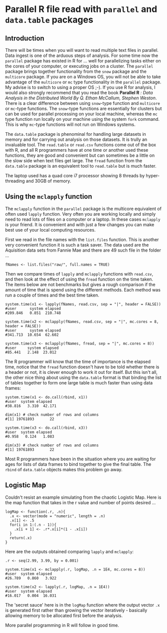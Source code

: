 # Parallel R file read with `parallel` and `data.table` packages

## Introduction

There will be times when you will want to read multiple text files in parallel. Data ingest is one of the arduous steps of analysis. For some time now the `parallel` package has existed in R for ... well for parallelizing tasks either on the cores of your computer, or executing jobs on a cluster. The `parallel` package brings together functionality from the `snow` package and the `multicore` package. If you are on a Windows OS, you will not be able to take advantage of the `multicore` or `mc` type functionality in the `parallel` package. My advise is to switch to using a proper OS ;-). If you use R for analysis, I would also strongly recommend that you read the book **Parallel R** *: Data Analysis in the Distributed World By Q. Ethan McCallum, Stephen Weston*. There is a clear difference between using `snow`-type function and `multicore` or `mc`-type functions. The `snow`-type functions are essentially for clusters but can be used for parallel processing on your local machine, whereas the `mc` type function run locally on your machine using the system `fork` command. This is why `mc`-type functions will not run on Windows systems.

The `data.table` package is phenominal for handling large datasets in memory and for carrying out analysis on those datasets. It is trully an invaluable tool. The `read.table` or `read.csv` functions come out of the box with R, and all R programmers have at one time or another used these functions, they are good and convenient but can sometimes be a little on the slow side when text files get large. The `fread` function from the `data.table` package is an equivalent tool to `read.table` but is much faster.

The laptop used has a quad core i7 processor showing 8 threads by hyper-threading and 30GB of memory.

## Using the `mclapply` function

The `mclapply` function in the `parallel` package is the multicore equivalent of often used `lapply` function. Very often you are working locally and simply need to read lots of files on a computer or a laptop. In these cases `mclapply` is your friend. It is convenient and with just a few changes you can make best use of your local computing resources.

First we read in the file names with the `list.files` function. This is another very convenient function it is such a task saver. The data used are the Aquisition data sets from Fannie Mae and there are 49 such file in the folder ...

```
fNames <- list.files("raw/", full.names = TRUE)
```

Then we compare times of `lapply` and `mclapply` functions with `read.csv`, and then look at the effect of using the `fread` function on the time taken. The items below are not benchmarks but gives a rough comparison if the amount of time that is spend using the different methods. Each method was run a couple of times and the best time taken.

```
system.time(x1 <- lapply(fNames, read.csv, sep = "|", header = FALSE))
#user      system elapsed 
#209.846   0.851  210.748 
 
system.time(x2 <- mclapply(fNames, read.csv, sep = "|", mc.cores = 8, header = FALSE))
#user      system elapsed 
#341.713  10.654  62.602 
 
system.time(x3 <- mclapply(fNames, fread, sep = "|", mc.cores = 8))
#user     system elapsed 
#85.441   2.148  23.012 
```
The R programmer will know that the time of importance is the elapsed time, notice that the `fread` function doesn't have to be told whether there is a header or not, it is clever enough to work it out for itself. But this isn't all, the other nice thing about using the `data.table` format is that binding the list of tables together to form one large table is much faster than using data frames:

```
system.time(x1 <- do.call(rbind, x1))
#user  system elapsed 
#38.816   3.310  42.171 

dim(x1) # check number of rows and columns
#[1] 19761893       22

system.time(x3 <- do.call(rbind, x3))
#user  system elapsed 
#0.958   0.124   1.083 

dim(x3) # check number of rows and columns
#[1] 19761893       22
```

Most R programmers have been in the situation where you are waiting for ages for lists of data frames to bind together to give the final table. The `rbind` of `data.table` objects makes this problem go away.

## Logistic Map

Couldn't resist an example simulating from the chaotic Logistic Map. Here is the map function that takes in the r value and number of points desired ...

```
logMap <- function(.r, .n){
  .x <- vector(mode = "numeric", length = .n)
  .x[1] <- .5
  for(i in 1:(.n - 1)){
    .x[i + 1] <- .r*.x[i]*(1 - .x[i])
  }
  return(.x)
}
```

Here are the outputs obtained comparing `lapply` and `mclapply`:

```
.r <- seq(2.99, 3.99, by = 0.001)

system.time(x1 <- mclapply(.r, logMap, .n = 1E4, mc.cores = 8))
#user  system elapsed 
#26.789   0.860   3.922 

system.time(x2 <- lapply(.r, logMap, .n = 1E4))
#user  system elapsed 
#16.017   0.004  16.031 
```

The 'secret sauce' here is in the `logMap` function where the output vector `.x` is generated first rather than growing the vector iteratively - basically allowing memory to be allocated first before the analysis.

More parallel programming in R will follow in good time.
